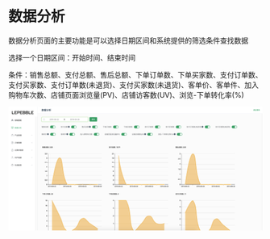 # 数据分析

数据分析页面的主要功能是可以选择日期区间和系统提供的筛选条件查找数据

选择一个日期区间：开始时间、结束时间

条件：销售总额、支付总额、售后总额、下单订单数、下单买家数、支付订单数、支付买家数、支付订单数\(未退货\)、支付买家数\(未退货\)、客单价、客单件、加入购物车次数、店铺页面浏览量\(PV\)、店铺访客数\(UV\)、浏览-下单转化率\(%\)

![&#x6570;&#x636E;&#x5206;&#x6790;](.gitbook/assets/screenshot_2019_8_28__4_20_pm.png)

